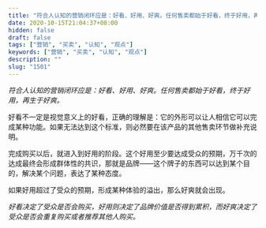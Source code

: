 ```yaml
---
title: "符合人认知的营销闭环应是：好看、好用、好爽。任何售卖都始于好看，终于好用，再生于好爽。"
date: 2020-10-15T21:04:37+08:00
hidden: false
draft: false
tags: ["营销", "买卖", "认知", "观点"]
keywords: ["营销", "买卖", "认知", "观点"]
description: ""
slug: "1501"
---
```


*符合人认知的营销闭环应是：好看、好用、好爽。任何售卖都始于好看，终于好用，再生于好爽。*

好看不一定是视觉意义上的好看，正确的理解是：它的外形可以让人相信它可以完成某种功能。如果无法达到这个标准，则必然要在该产品的其他售卖环节做补充说明。

完成购买以后，就进入到好用的阶段。这个好用至少要达成受众的预期，万千次的达成最终会形成群体性的共识，那就是品牌——这个牌子的东西可以达到某个目的，解决某个问题，表达了某种态度。

如果好用超过了受众的预期，形成某种体验的溢出，那么好爽就会出现。

*好看决定了受众是否会购买，好用则决定了品牌价值是否得到累积，而好爽决定了受众是否会重复购买或者推荐其他人购买。*